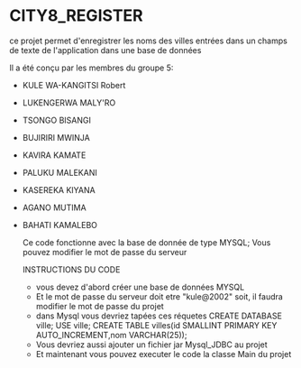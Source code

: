# CITY8_REGISTER
ce projet permet d'enregistrer les noms des villes entrées dans un champs de texte de l'application dans une base de données

Il a été conçu par les membres du groupe 5:
- KULE WA-KANGITSI Robert
- LUKENGERWA MALY'RO
- TSONGO BISANGI
- BUJIRIRI MWINJA
- KAVIRA KAMATE
- PALUKU MALEKANI
- KASEREKA KIYANA
- AGANO MUTIMA
- BAHATI KAMALEBO

    Ce code fonctionne avec la base de donnée de type MYSQL;
    Vous pouvez modifier le mot de passe du serveur

    INSTRUCTIONS DU CODE

    * vous devez d'abord créer une base de données MYSQL 
    * Et le mot de passe du serveur doit etre "kule@2002"
      soit, il faudra modifier le mot de passe du projet
    * dans Mysql vous devriez tapées ces réquetes
        CREATE DATABASE ville;
        USE ville;
        CREATE TABLE villes(id SMALLINT PRIMARY KEY AUTO_INCREMENT,nom VARCHAR(25));
    * Vous devriez aussi ajouter un fichier jar Mysql_JDBC au projet
    * Et maintenant vous pouvez executer le code la classe Main du projet
